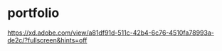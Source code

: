 # portfolio

https://xd.adobe.com/view/a81df91d-511c-42b4-6c76-4510fa78993a-de2c/?fullscreen&hints=off
